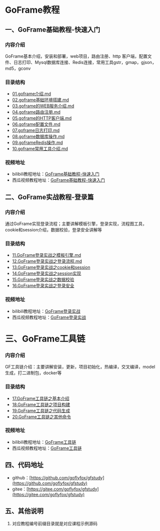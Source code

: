 # GoFrame教程

## 一、GoFrame基础教程-快速入门

### 内容介绍

GoFrame基本介绍，安装和部署，web项目，路由注册、http 客户端，配置文件、日志打印、Mysql数据库连接、Redis连接，常用工具gstr，gmap，gjson，md5，gconv

### 目录结构

* [01.goframe介绍.md](doc_basic/01.goframe介绍.md)
* [02.goframe基础环境搭建.md](doc_basic/02.goframe基础环境搭建.md)
* [03.goframe的WEB服务介绍.md](doc_basic/03.goframe的WEB服务介绍.md)
* [04.goframe路由注册.md](doc_basic/04.goframe路由注册.md)
* [05.goframe的HTTP客户端.md](doc_basic/05.goframe的HTTP客户端.md)
* [06.goframe配置文件.md](doc_basic/06.goframe配置文件.md)
* [07.goframe日志打印.md](doc_basic/07.goframe日志打印.md)
* [08.goframe数据库操作.md](doc_basic/08.goframe数据库操作.md)
* [09.goframeRedis操作.md](doc_basic/09.goframeRedis操作.md)
* [10.goframe常用工具介绍.md](doc_basic/10.goframe常用工具介绍.md)

### 视频地址

* bilibili教程地址：[GoFrame基础教程-快速入门](https://www.bilibili.com/video/bv157411Z7Le)
* 西瓜视频教程地址：[GoFrame基础教程-快速入门](https://www.ixigua.com/pseries/6809290943603147278/)

## 二、GoFrame实战教程-登录篇

### 内容介绍

通过GoFrame实现登录流程；主要讲解模板引擎，登录实现，流程图工具，cookie和session介绍，数据校验，登录安全讲解等

### 目录结构

* [11.GoFrame登录实战之模板引擎.md](doc_login/11.GoFrame登录实战之模板引擎.md)
* [12.GoFrame登录实战之登录流程.md](doc_login/12.GoFrame登录实战之登录流程.md)
* [13.GoFrame登录实战之cookie和session](doc_login/13.GoFrame登录实战之cookie和session.md)
* [14.GoFrame登录实战之session实现](doc_login/14.GoFrame登录实战之session实现.md)
* [15.GoFrame登录实战之数据校验](doc_login/15.GoFrame登录实战之数据校验.md)
* [16.GoFrame登录实战之登录安全](doc_login/16.GoFrame登录实战之登录安全.md)

### 视频地址

* bilibili教程地址：[GoFrame登录实战](https://www.bilibili.com/video/BV1oT4y1G7ge/)
* 西瓜视频教程地址：[GoFrame登录实战](https://www.ixigua.com/pseries/6817125437332783629/)


# 三、GoFrame工具链

### 内容介绍

GF工具链介绍：主要讲解安装，更新，项目初始化，热编译，交叉编译，model生成，打二进制包，docker等

### 目录结构

* [17.GoFrame工具链之基本介绍](doc_gf_tool_chain/17.GoFrame工具链之基本介绍.md)
* [18.GoFrame工具链之项目构建](doc_gf_tool_chain/18.GoFrame工具链之项目构建.md)
* [19.GoFrame工具链之代码生成](doc_gf_tool_chain/19.GoFrame工具链之代码生成.md)
* [20.GoFrame工具链之其他命令](doc_gf_tool_chain/20.GoFrame工具链之其他命令.md)

### 视频地址

* bilibili教程地址：[GoFrame工具链](https://www.bilibili.com/video/BV1YK4y1b7W8/)
* 西瓜视频教程地址：[GoFrame工具链](https://www.ixigua.com/pseries/6820830321651483148/)


## 四、代码地址

* github：[https://github.com/goflyfox/gfstudy](https://github.com/goflyfox/gfstudy)
* gitee：[https://gitee.com/goflyfox/gfstudy](https://gitee.com/goflyfox/gfstudy)


## 五、其他说明

1. 对应教程编号前缀目录就是对应课程示例源码
